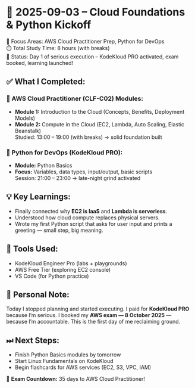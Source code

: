 # 📅 2025-09-03 – Cloud Foundations & Python Kickoff
🎯 Focus Areas: AWS Cloud Practitioner Prep, Python for DevOps  
⏱️ Total Study Time: 8 hours (with breaks)  
🚀 Status: Day 1 of serious execution – KodeKloud PRO activated, exam booked, learning launched!

## ✅ What I Completed:
### 📘 AWS Cloud Practitioner (CLF-C02) Modules:
- **Module 1:** Introduction to the Cloud (Concepts, Benefits, Deployment Models)  
- **Module 2:** Compute in the Cloud (EC2, Lambda, Auto Scaling, Elastic Beanstalk)  
Studied: 13:00 – 19:00 (with breaks) → solid foundation built

### 🐍 Python for DevOps (KodeKloud PRO):
- **Module:** Python Basics  
- **Focus:** Variables, data types, input/output, basic scripts  
Session: 21:00 – 23:00 → late-night grind activated

## 💡 Key Learnings:
- Finally connected why **EC2 is IaaS** and **Lambda is serverless**.  
- Understood how cloud compute replaces physical servers.  
- Wrote my first Python script that asks for user input and prints a greeting — small step, big meaning.

## 🔧 Tools Used:
- KodeKloud Engineer Pro (labs + playgrounds)  
- AWS Free Tier (exploring EC2 console)  
- VS Code (for Python practice)

## 💬 Personal Note:
Today I stopped planning and started executing. I paid for **KodeKloud PRO** because I’m serious. I booked my **AWS exam — 8 October 2025** — because I’m accountable. This is the first day of me reclaiming ground.

## ⏭ Next Steps:
- Finish Python Basics modules by tomorrow  
- Start Linux Fundamentals on KodeKloud  
- Begin flashcards for AWS services (EC2, S3, VPC, IAM)

📅 **Exam Countdown:** 35 days to AWS Cloud Practitioner!
